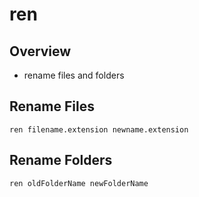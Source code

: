 # ren

## Overview

* rename files and folders

## Rename Files

```text
ren filename.extension newname.extension
```

## Rename Folders

```text
ren oldFolderName newFolderName
```


